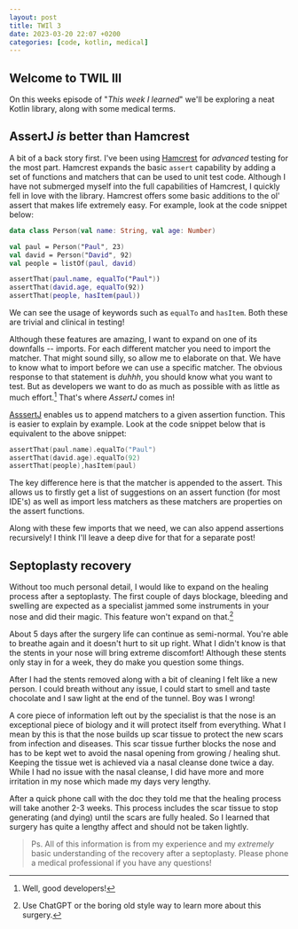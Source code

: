 ```yaml
---
layout: post
title: TWIl 3
date: 2023-03-20 22:07 +0200
categories: [code, kotlin, medical]
---
```


## Welcome to TWIL III
On this weeks episode of "_This week I learned_" we'll be exploring a neat Kotlin library, along with some medical terms.

## AssertJ _is_ better than Hamcrest
A bit of a back story first. I've been using [Hamcrest](https://hamcrest.org/) for _advanced_ testing for the most part. Hamcrest expands the basic `assert` capability by adding a set of functions and matchers that can be used to unit test code. Although I have not submerged myself into the full capabilities of Hamcrest, I quickly fell in love with the library. Hamcrest offers some basic additions to the ol' assert that makes life extremely easy. For example, look at the code snippet below:

```kotlin
data class Person(val name: String, val age: Number)

val paul = Person("Paul", 23)
val david = Person("David", 92)
val people = listOf(paul, david)

assertThat(paul.name, equalTo("Paul"))
assertThat(david.age, equalTo(92))
assertThat(people, hasItem(paul))
```

We can see the usage of keywords such as `equalTo` and `hasItem`. Both these are trivial and clinical in testing!

Although these features are amazing, I want to expand on one of its downfalls -- imports. For each different matcher you need to import the matcher. That might sound silly, so allow me to elaborate on that. We have to know what to import before we can use a specific matcher. The obvious response to that statement is _duhhh_, you should know what you want to test. But as developers we want to do as much as possible with as little as much effort.[^1] That's where *AssertJ* comes in!

[AsssertJ](https://joel-costigliola.github.io/assertj/) enables us to append matchers to a given assertion function. This is easier to explain by example. Look at the code snippet below that is equivalent to the above snippet:

```kotlin
assertThat(paul.name).equalTo("Paul")
assertThat(david.age).equalTo(92)
assertThat(people),hasItem(paul)
```

The key difference here is that the matcher is appended to the assert. This allows us to firstly get a list of suggestions on an assert function (for most IDE's) as well as import less matchers as these matchers are properties on the assert functions.

Along with these few imports that we need, we can also append assertions recursively! I think I'll leave a deep dive for that for a separate post!

## Septoplasty recovery
Without too much personal detail, I would like to expand on the healing process after a septoplasty. The first couple of days blockage, bleeding and swelling are expected as a specialist jammed some instruments in your nose and did their magic. This feature won't expand on that.[^2] 

About 5 days after the surgery life can continue as semi-normal. You're able to breathe again and it doesn't hurt to sit up right. What I didn't know is that the stents in your nose will bring extreme discomfort! Although these stents only stay in for a week, they do make you question some things.

After I had the stents removed along with a bit of cleaning I felt like a new person. I could breath without any issue, I could start to smell and taste chocolate and I saw light at the end of the tunnel. Boy was I wrong!

A core piece of information left out by the specialist is that the nose is an exceptional piece of biology and it will protect itself from everything. What I mean by this is that the nose builds up scar tissue to protect the new scars from infection and diseases. This scar tissue further blocks the nose and has to be kept wet to avoid the nasal opening from growing / healing shut. Keeping the tissue wet is achieved via a nasal cleanse done twice a day. While I had no issue with the nasal cleanse, I did have more and more irritation in my nose which made my days very lengthy.

After a quick phone call with the doc they told me that the healing process will take another 2-3 weeks. This process includes the scar tissue to stop generating (and dying) until the scars are fully healed. So I learned that surgery has quite a lengthy affect and should not be taken lightly.

> Ps. All of this information is from my experience and my _extremely_ basic understanding of the recovery after a septoplasty. Please phone a medical professional if you have any questions!

[^1]: Well, good developers!
[^2]: Use ChatGPT or the boring old style way to learn more about this surgery.